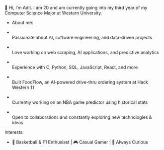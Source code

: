 👋 Hi, I’m Adit. I am 20 and am currently going into my third year of my Computer Science Major at Western University.


- About me:

- <br>Passionate about AI, software engineering, and data-driven projects</br>
- <br>Love working on web scraping, AI applications, and predictive analytics</br>
- <br>Experience with C, Python, SQL, JavaScript, React, and more</br>
- <br>Built FoodFlow, an AI-powered drive-thru ordering system at Hack Western 11</br>
- <br>Currently working on an NBA game predictor using historical stats</br>
- <br>Open to collaborations and constantly exploring new technologies & ideas</br>


Interests:
- 🏀 Basketball & F1 Enthusiast | 🎮 Casual Gamer | 🔎 Always Curious
